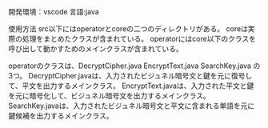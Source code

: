 開発環境：vscode
言語:java

使用方法
src以下にはoperatorとcoreの二つのディレクトリがある。
coreは実際の処理をまとめたクラスが含まれている。
operatorにはcore以下のクラスを呼び出して動かすためのメインクラスが含まれている。

operatorのクラスは、DecryptCipher.java EncryptText.java SearchKey.java の3つ。
DecryptCipher.javaは、入力されたビジュネル暗号文と鍵を元に復号して、平文を出力するメインクラス。
EncryptText.javaは、入力された平文と鍵を元に暗号化して、ビジュネル暗号文を出力するメインクラス。
SearchKey.javaは、入力されたビジュネル暗号文と平文に含まれる単語を元に鍵候補を出力するメインクラス。
